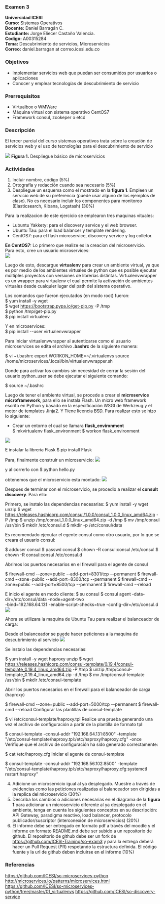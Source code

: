 ### Examen 3
**Universidad ICESI**  
**Curso:** Sistemas Operativos  
**Docente:** Daniel Barragán C.  
**Estudiante:** Jorge Eliecer Castaño Valencia.  
**Codigo:** A00315284  
**Tema:** Descubrimiento de servicios, Microservicios  
**Correo:** daniel.barragan at correo.icesi.edu.co

### Objetivos
* Implementar servicios web que puedan ser consumidos por usuarios o aplicaciones
* Conocer y emplear tecnologías de descubrimiento de servicio

### Prerrequisitos
* Virtualbox o WMWare
* Máquina virtual con sistema operativo CentOS7
* Framework consul, zookeper o etcd

### Descripción
El tercer parcial del curso sistemas operativos trata sobre la creación de servicios web y el uso de tecnologías para el descubrimiento de servicio

![](Microservices_Deployment.png)
**Figura 1.** Despliegue básico de microservicios


### Actividades
1. Incluir nombre, código (5%)
2. Ortografía y redacción cuando sea necesario (5%)
3. Despliegue un esquema como el mostrado en la **figura 1**. Empleen un servicio web de su preferencia (puede usar alguno de los ejemplos de clase). No es necesario incluir los componentes para monitoreo (Elasticsearch, Kibana, Logstash) (30%)  

Para la realizacion de este ejercicio se emplearon tres maquinas vituales:  
- Lubuntu Yakkety: para el discovery service y el web browser. 
- Ubuntu Tau: para el load balancer y template rendering.
- CentOS7: para el flash microservice, discovery service y log colletor.

**En CentOS7:**
Lo primero que realize es la creacion del microservicio.  
Para esto, cree un usuario microservices:  
![](addUser.PNG)  

Luego de esto, descargue **virtualenv** para crear un ambiente virtual, ya que es por medio de los ambientes virtuales de python que es posible ejecutar múltiples proyectos con versiones de librerías distintas. Virtualenvwrapper es un wrapper para virtualenv el cual permite la activación de ambientes virtuales desde cualquier lugar del path del sistema operativo. 

Los comandos que fueron ejecutados (en modo root) fueron:  
$ yum install -y wget  
$ wget https://bootstrap.pypa.io/get-pip.py -P /tmp  
$ python /tmp/get-pip.py  
$ pip install virtualenv  

Y en microservices:  
$ pip install --user virtualenvwrapper

Para iniciar virtualenvwrapper al autenticarse como el usuario microservices se edita el archivo **.bashrc** de la siguiente manera:  

$ vi ~/.bashrc
export WORKON_HOME=~/.virtualenvs
source /home/microservices/.local/bin/virtualenvwrapper.sh

Donde para activar los cambios sin necesidad de cerrar la sesión del usuario python_user se debe ejecutar el siguiente comando:

$ source ~/.bashrc

Luego de tener el ambiente virtual, se procede a crear el **microservice microframework**, para ello se instala Flash. Un micro web framework escrito en Python y basado en la especificación WSGI de Werkzeug y el motor de templates Jinja2. Y Tiene licencia BSD.
Para realizar esto se hizo lo siguiente:

* Crear un entorno el cual se llamara **flask_environment**  
$ mkvirtualenv flask_environment
$ workon flask_environment

![](ambienteVirtual.PNG)

E instalar la libreria Flask 
$ pip install Flask

Para, finalmente construir un microservicio:
![](microservicio.PNG)

y al correrlo con
$ python hello.py

obtenemos que el microservicio esta montado:
![](servicioUP.PNG)


Despues de terminar con el microservicio, se procedio a realizar el **consult discovery**. Para ello:

Primero, se instalo las dependencias necesarias:
$ yum install -y wget unzip
$ wget https://releases.hashicorp.com/consul/1.0.0/consul_1.0.0_linux_amd64.zip -P /tmp
$ unzip /tmp/consul_1.0.0_linux_amd64.zip -d /tmp
$ mv /tmp/consul /usr/bin
$ mkdir /etc/consul.d
$ mkdir -p /etc/consul/data

Es recomendado ejecutar el egente consul como otro usuario, por lo que se creara el usuario consul:

$ adduser consul
$ passwd consul
$ chown -R consul:consul /etc/consul
$ chown -R consul:consul /etc/consul.d

Abrimos los puertos necesarios en el firewall para el agente de consul

$ firewall-cmd --zone=public --add-port=8301/tcp --permanent
$ firewall-cmd --zone=public --add-port=8300/tcp --permanent
$ firewall-cmd --zone=public --add-port=8500/tcp --permanent
$ firewall-cmd --reload

E inicio el agente en modo cliente:
$ su consul
$ consul agent -data-dir=/etc/consul/data -node=agent-two \
    -bind=192.168.64.131 -enable-script-checks=true -config-dir=/etc/consul.d
    ![](consultAgentCliente.PNG)


Ahora se utilizara la maquina de Ubuntu Tau para realizar el balanceador de carga:

Desde el balanceador se puede hacer peticiones a la maquina de descubrimiento al servicio
![](balanceadorTodescubrimiento.PNG)

Se instalo las dependencias necesarias:

$ yum install -y wget haproxy unzip
$ wget https://releases.hashicorp.com/consul-template/0.19.4/consul-template_0.19.4_linux_amd64.zip -P /tmp
$ unzip /tmp/consul-template_0.19.4_linux_amd64.zip -d /tmp
$ mv /tmp/consul-template /usr/bin
$ mkdir /etc/consul-template

Abrir los puertos necesarios en el firewall para el balanceador de carga (haproxy)

$ firewall-cmd --zone=public --add-port=5000/tcp --permanent
$ firewall-cmd --reload
Configurar las plantillas de consul-template

$ vi /etc/consul-template/haproxy.tpl
Realice una prueba generando una vez el archivo de configuración a partir de la plantilla de formato tpl

$ consul-template -consul-addr "192.168.64.131:8500" -template "/etc/consul-template/haproxy.tpl:/etc/haproxy/haproxy.cfg" -once
Verifique que el archivo de configuración ha sido generado correctamente:

$ cat /etc/haproxy.cfg
Iniciar el agente de consul-template

$ consul-template -consul-addr "192.168.56.102:8500" -template "/etc/consul-template/haproxy.tpl:/etc/haproxy/haproxy.cfg:systemctl restart haproxy"



4. Adicione un microservicio igual al ya desplegado. Muestre a través de evidencias como las peticiones realizadas al balanceador son dirigidas a la replica del microservicio (30%)
5. Describa los cambios o adiciones necesarias en el diagrama de la **figura 1** para adicionar un microservicio diferente al ya desplegado en el ambiente, tenga en cuenta los siguientes conceptos en su descripción: API Gateway, paradigma reactivo, load balancer, protocolo publicador/suscriptor (interconexión de microservicios) (20%)
6. El informe debe ser entregado en formato pdf a través del moodle y el informe en formato README.md debe ser subido a un repositorio de github. El repositorio de github debe ser un fork de https://github.com/ICESI-Training/so-exam3 y para la entrega deberá hacer un Pull Request (PR) respetando la estructura definida. El código fuente y la url de github deben incluirse en el informe (10%)  

### Referencias
https://github.com/ICESI/so-microservices-python  
http://microservices.io/patterns/microservices.html  
https://github.com/ICESI/so-microservices-python/tree/master/01_virtualenvs
https://github.com/ICESI/so-discovery-service

